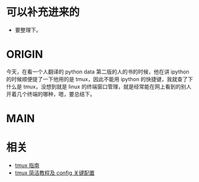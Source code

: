 
# 可以补充进来的

- 要整理下。


# ORIGIN

今天，在看一个人翻译的 python data 第二版的人的书的时候，他在讲 ipython 的时候顺便提了一下他用的是 tmux，因此不能用 ipython 的快捷键，我就查了下什么是 tmux，没想到就是 linux 的终端窗口管理，就是经常能在网上看到的别人开着几个终端的哪种，嗯，要总结下。



# MAIN







# 相关

* [tmux 指南](https://wdxtub.com/2016/03/30/tmux-guide/)
* [tmux 简洁教程及 config 关键配置](https://www.jianshu.com/p/fd3bbdba9dc9)
